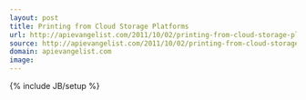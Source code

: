 ```yaml
---
layout: post
title: Printing from Cloud Storage Platforms
url: http://apievangelist.com/2011/10/02/printing-from-cloud-storage-platforms/
source: http://apievangelist.com/2011/10/02/printing-from-cloud-storage-platforms/
domain: apievangelist.com
image: 
---
```

{% include JB/setup %}
